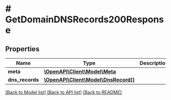 # # GetDomainDNSRecords200Response

## Properties

Name | Type | Description | Notes
------------ | ------------- | ------------- | -------------
**meta** | [**\OpenAPI\Client\Model\Meta**](Meta.md) |  |
**dns_records** | [**\OpenAPI\Client\Model\DnsRecord[]**](DnsRecord.md) |  |

[[Back to Model list]](../../README.md#models) [[Back to API list]](../../README.md#endpoints) [[Back to README]](../../README.md)
